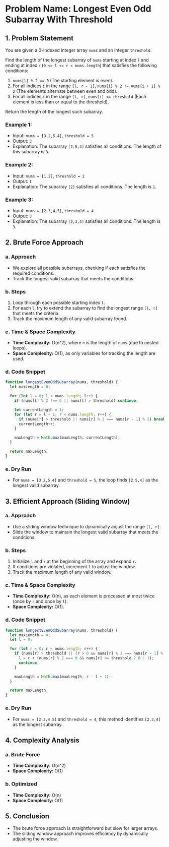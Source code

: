 
# Problem Name: Longest Even Odd Subarray With Threshold

## 1. Problem Statement
You are given a 0-indexed integer array `nums` and an integer `threshold`.

Find the length of the longest subarray of `nums` starting at index `l` and ending at index `r` (`0 <= l <= r < nums.length`) that satisfies the following conditions:

1. `nums[l] % 2 == 0` (The starting element is even).
2. For all indices `i` in the range `[l, r - 1]`, `nums[i] % 2 != nums[i + 1] % 2` (The elements alternate between even and odd).
3. For all indices `i` in the range `[l, r]`, `nums[i] <= threshold` (Each element is less than or equal to the threshold).

Return the length of the longest such subarray.

### Example 1:
- Input: `nums = [3,2,5,4]`, `threshold = 5`
- Output: `3`
- Explanation: The subarray `[2,5,4]` satisfies all conditions. The length of this subarray is `3`.

### Example 2:
- Input: `nums = [1,2]`, `threshold = 2`
- Output: `1`
- Explanation: The subarray `[2]` satisfies all conditions. The length is `1`.

### Example 3:
- Input: `nums = [2,3,4,5]`, `threshold = 4`
- Output: `3`
- Explanation: The subarray `[2,3,4]` satisfies all conditions. The length is `3`.

## 2. Brute Force Approach

### a. Approach
- We explore all possible subarrays, checking if each satisfies the required conditions.
- Track the longest valid subarray that meets the conditions.

### b. Steps
1. Loop through each possible starting index `l`.
2. For each `l`, try to extend the subarray to find the longest range `[l, r]` that meets the criteria.
3. Track the maximum length of any valid subarray found.

### c. Time & Space Complexity
- **Time Complexity:** O(n^2), where `n` is the length of `nums` (due to nested loops).
- **Space Complexity:** O(1), as only variables for tracking the length are used.

### d. Code Snippet
```javascript
function longestEvenOddSubarray(nums, threshold) {
  let maxLength = 0;

  for (let l = 0; l < nums.length; l++) {
    if (nums[l] % 2 !== 0 || nums[l] > threshold) continue;

    let currentLength = 1;
    for (let r = l + 1; r < nums.length; r++) {
      if (nums[r] > threshold || nums[r] % 2 === nums[r - 1] % 2) break;
      currentLength++;
    }

    maxLength = Math.max(maxLength, currentLength);
  }

  return maxLength;
}
```

### e. Dry Run
- For `nums = [3,2,5,4]` and `threshold = 5`, the loop finds `[2,5,4]` as the longest valid subarray.

## 3. Efficient Approach (Sliding Window)

### a. Approach
- Use a sliding window technique to dynamically adjust the range `[l, r]`.
- Slide the window to maintain the longest valid subarray that meets the conditions.

### b. Steps
1. Initialize `l` and `r` at the beginning of the array and expand `r`.
2. If conditions are violated, increment `l` to adjust the window.
3. Track the maximum length of any valid window.

### c. Time & Space Complexity
- **Time Complexity:** O(n), as each element is processed at most twice (once by `r` and once by `l`).
- **Space Complexity:** O(1).

### d. Code Snippet
```javascript
function longestEvenOddSubarray(nums, threshold) {
  let maxLength = 0;
  let l = 0;

  for (let r = 0; r < nums.length; r++) {
    if (nums[r] > threshold || (r > 0 && nums[r] % 2 === nums[r - 1] % 2)) {
      l = r + (nums[r] % 2 === 0 && nums[r] <= threshold ? 0 : 1);
      continue;
    }

    maxLength = Math.max(maxLength, r - l + 1);
  }

  return maxLength;
}
```

### e. Dry Run
- For `nums = [2,3,4,5]` and `threshold = 4`, this method identifies `[2,3,4]` as the longest subarray.

## 4. Complexity Analysis

### a. Brute Force
- **Time Complexity:** O(n^2)
- **Space Complexity:** O(1)

### b. Optimized
- **Time Complexity:** O(n)
- **Space Complexity:** O(1)

## 5. Conclusion
- The brute force approach is straightforward but slow for larger arrays.
- The sliding window approach improves efficiency by dynamically adjusting the window.
